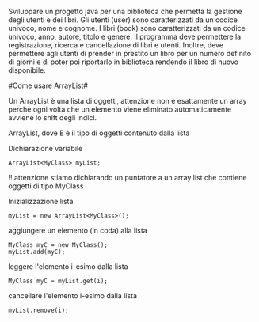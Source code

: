 Sviluppare un progetto java per una biblioteca che permetta la gestione degli utenti e dei libri. Gli utenti (user) sono caratterizzati da un codice univoco, nome e cognome. I libri (book) sono caratterizzati da un codice univoco, anno, autore, titolo e genere. Il programma deve permettere la registrazione, ricerca e cancellazione di libri e utenti. Inoltre, deve permettere agli utenti di prender in prestito un libro per un numero definito di giorni e di poter poi riportarlo in biblioteca rendendo il libro di nuovo disponibile.



#Come usare ArrayList#

Un ArrayList è una lista di oggetti, attenzione non è esattamente un array perchè ogni volta che un elemento viene eliminato automaticamente avviene lo shift degli indici.

ArrayList<E>, dove E è il tipo di oggetti contenuto dalla lista

Dichiarazione variabile

    ArrayList<MyClass> myList; 

!! attenzione stiamo dichiarando un puntatore a un array list che contiene oggetti di tipo MyClass

Inizializzazione lista

    myList = new ArrayList<MyClass>();

aggiungere un elemento (in coda) alla lista

    MyClass myC = new MyClass();
    myList.add(myC);

leggere l'elemento i-esimo dalla lista

    MyClass myC = myList.get(i);

cancellare l'elemento i-esimo dalla lista

    myList.remove(i);
